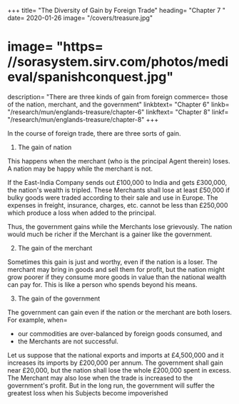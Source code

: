 





+++
title=  "The Diversity of Gain by Foreign Trade"
heading=  "Chapter 7 "
date=  2020-01-26
image=  "/covers/treasure.jpg"
# image=  "https= //sorasystem.sirv.com/photos/medieval/spanishconquest.jpg"
description=  "There are three kinds of gain from foreign commerce=  those of the nation, merchant, and the government"
linkbtext=  "Chapter 6"
linkb=  "/research/mun/englands-treasure/chapter-6"
linkftext=  "Chapter 8"
linkf=  "/research/mun/englands-treasure/chapter-8"
+++

In the course of foreign trade, there are three sorts of gain.

1. The gain of nation

This happens when the merchant (who is the principal Agent therein) loses. A nation may be happy while the merchant is not.

If the East-India Company sends out £100,000 to India and gets £300,000, the nation's wealth is tripled. These Merchants shall lose at least £50,000 if bulky goods were traded according to their sale and use in Europe. The expenses in freight, insurance, charges, etc. cannot be less than £250,000 which produce a loss when added to the principal.

Thus, the government gains while the Merchants lose grievously. The nation would much be richer if the Merchant is a gainer like the government.


2. The gain of the merchant

Sometimes this gain is just and worthy, even if the nation is a loser. The merchant may bring in goods and sell them for profit, but the nation might grow poorer if they consume more goods in value than the national wealth can pay for. This is like a person who spends beyond his means.


3. The gain of the government

The government can gain even if the nation or the merchant are both losers. For example, when= 
- our commodities are over-balanced by foreign goods consumed, and
- the Merchants are not successful.

Let us suppose that the national exports and imports at £4,500,000 and it increases its imports by £200,000 per annum. The government shall gain near £20,000, but the nation shall lose the whole £200,000 spent in excess. The Merchant may also lose when the trade is increased to the government's profit. But in the long run, the government will suffer the greatest loss when his Subjects become impoverished 

